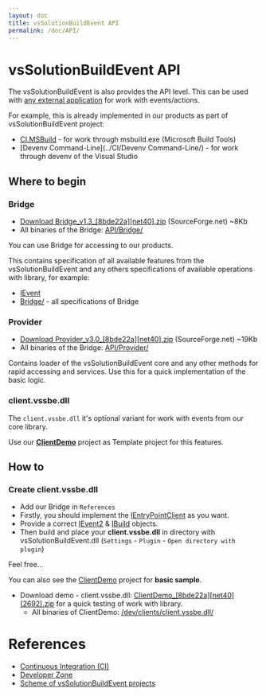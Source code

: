 ```yaml
---
layout: doc
title: vsSolutionBuildEvent API
permalink: /doc/API/
---
```

# vsSolutionBuildEvent API

The vsSolutionBuildEvent is also provides the API level. This can be used with [any external application](../Scheme/) for work with events/actions.

For example, this is already implemented in our products as part of vsSolutionBuildEvent project:

* [CI.MSBuild](../CI/CI.MSBuild/) - for work through msbuild.exe (Microsoft Build Tools)
* [Devenv Command-Line](../CI/Devenv Command-Line/) - for work through devenv of the Visual Studio

## Where to begin

### Bridge

* [Download Bridge_v1.3_[8bde22a][net40].zip](http://sourceforge.net/projects/vssbe/files/API/Bridge/Bridge_v1.3_%5B8bde22a%5D%5Bnet40%5D.zip/download) (SourceForge.net) ~8Kb
* All binaries of the Bridge: [API/Bridge/](https://sourceforge.net/projects/vssbe/files/API/Bridge/)

You can use Bridge for accessing to our products.

This contains specification of all available features from the vsSolutionBuildEvent and any others specifications of available operations with library, for example:

* [IEvent](https://bitbucket.org/3F/vssolutionbuildevent/src/master/Bridge/IEvent.cs)
* [Bridge/](https://bitbucket.org/3F/vssolutionbuildevent/src/master/Bridge/) - all specifications of Bridge


### Provider

* [Download Provider_v3.0_[8bde22a][net40].zip](http://sourceforge.net/projects/vssbe/files/API/Provider/Provider_v3.0_%5B8bde22a%5D%5Bnet40%5D.zip/download) (SourceForge.net) ~19Kb
* All binaries of the Bridge: [API/Provider/](https://sourceforge.net/projects/vssbe/files/API/Provider/)

Contains loader of the vsSolutionBuildEvent core and any other methods for rapid accessing and services. Use this for a quick implementation of the basic logic.

### client.vssbe.dll

The `client.vssbe.dll` it's optional variant for work with events from our core library. 

Use our **[ClientDemo](https://github.com/3F/vsSolutionBuildEvent/tree/master/ClientDemo)** project as Template project for this features.

## How to

### Create client.vssbe.dll

* Add our Bridge in `References`
* Firstly, you should implement the [IEntryPointClient](https://github.com/3F/vsSolutionBuildEvent/blob/master/Bridge/IEntryPointClient.cs) as you want.
* Provide a correct [IEvent2](https://github.com/3F/vsSolutionBuildEvent/blob/master/Bridge/IEvent2.cs) & [IBuild](https://github.com/3F/vsSolutionBuildEvent/blob/master/Bridge/IBuild.cs) objects.
* Then build and place your **client.vssbe.dll** in directory with vsSolutionBuildEvent.dll (`Settings` - `Plugin` - `Open directory with plugin`)

Feel free...

You can also see the [ClientDemo](https://github.com/3F/vsSolutionBuildEvent/tree/master/ClientDemo) project for **basic sample**.

* Download demo - client.vssbe.dll: [ClientDemo_[8bde22a][net40]&#40;2692&#41;.zip](http://sourceforge.net/projects/vssbe/files/dev/clients/client.vssbe.dll/ClientDemo_%5B8bde22a%5D%5Bnet40%5D%282692%29.zip/download) for a quick testing of work with library.
    * All binaries of ClientDemo: [/dev/clients/client.vssbe.dll/](https://sourceforge.net/projects/vssbe/files/dev/clients/client.vssbe.dll/)

# References

* [Continuous Integration (CI)](../CI/)
* [Developer Zone](../Dev/)
* [Scheme of vsSolutionBuildEvent projects](../Scheme/)